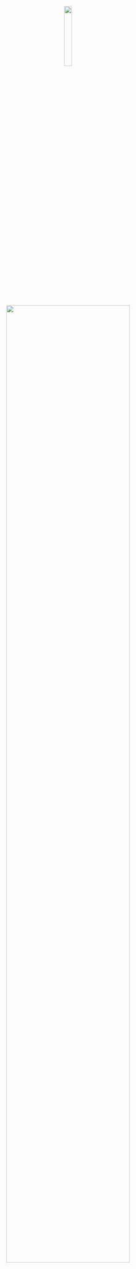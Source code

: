 <p align="center">
    <img width=20% src="assets/svg/sabres-logo.svg">
    <img width=80% src="assets/png/shalom-olam-header.png">
</p>

# About

Shalom Olam is the first Hugo theme built for Hebrew blogs.

## Why Shalom Olam?

### Native Right To Left

The theme is built for Hebrew, and is styled for right to left text. It uses [Fomantic UI](https://fomantic-ui.com/) built in right to left mode to supply great looking components.

### Responsive Design

Easy to use on all screen sizes with no compromises. With a hamburger menu and search page for mobile screens and in-page search results for bigger screens users with all screen sizes can enjoy your blog.

### Search Engine Optimization

With full Schema.org tags on the entire theme and head tags the theme is built to create search engine friendly websites.

### Fuzzy Search

Your posts are easy to find thanks to built in fuzzy search. The theme uses [Fuse.js](https://fusejs.io/) to supply lightweight fuzzy search.

### Code Highlight

Code blocks are highlighted to be easier to read. The theme uses [Prism](https://prismjs.com/) to supply syntax highlight on back-ticked code blocks. It is configured for [some languages](#Highlight-Languages) and can be configured for other languages depending on your requirements.

### Old Browser Compatibility

All features of the theme work on IE11 alongside modern Chrome, Firefox and Edge. Guaranteeing users with older browsers have full access to your content.

### Screen Reader Friendly

The theme makes full use of screen reader attributes to make it easy for blind users to enjoy your content.

# Installation

This quick section should guide you though starting a new blog with this theme.

## Blog Setup

Create a new hugo blog and initialize a git repository at your blog's root directory:

    hugo new site .
    git init

Add all the files created into the repository:

    git add *
    git commit -m "Initial commit."

Make sure your blog builds fine by running the hugo dev server and going to `localhost:1313`:

    hugo serve

If your browser connects fine to the server you can continue to the next step.

## Theme Installation

The theme is split into a few repositories, the `shalom-olam-hugo-theme` is the one containing the theme itself. Add it as a git submodule to your hugo blog using the following command from the root of the blog:

    git submodule add https://github.com/LKummer/shalom-olam-hugo-theme.git shalom-olam

Set the theme in your blog config file, in this case `theme.toml`:

    theme = "shalom-olam"

Now your blog should be building using the Shalom Olam theme.

## Blog Preparation

The theme is built for specific section names that have their hardcoded functionality.

* `אודות` should contain a single `index.md` with `headless = true` that will be used to create the about section in the footer. If the section is not supplied the about section in the footer will not be built.
* `בלוג` should contain the blog, and shows a list section with a category list at the top.

To enable the search functionality, a search page is required. Create `~/content/חיפוש.md` and make sure it contains the following data in the front matter:

    ---
    layout: search
    outputs:
    - html
    - json
    ---

Now your blog should be fully functional.

# Notes

Things you should know when using the theme.

## Recommended Configuration

This is the recommended `config.toml` for building a blog using the theme.

    baseURL = "<url>"
    languageCode = "he-il"
    title = "<blog name>"

    theme = "shalom-olam"
    summaryLength = 20
    sectionPagesMenu = "main"

    paginate = 6

    [taxonomies]
        category = "categories"
        series = "series"

## Taxonomies

The theme is made to use with categories and series as taxonomies.

    [taxonomies]
        category = "categories"
        series = "series"

The `series` taxonomy is meant to be used with an array containing a single value.

    ---
    series:
    - שם הסדרה
    ---

## Highlight Languages

This theme uses `Prism.js` for syntax highlight. The theme is pre-configured to
support the following languages:

* `markup`, `html`, `xml`, `svg`, `mathml`.
* `css`.
* `clike`.
* `javascript`, `js`.
* `c`.
* `cpp`.
* `git`.
* `json`.
* `python`, `py`.
* `yaml`, `yml`.

They can be applied through back-ticked blocks:

    ```html
    <h1>Hello World</h1>
    ```

If you wish to use different languages you can replace the `prism.js` and
`prism.css` static files with ones that fit your requirements.

# License

This project is licensed under the GNU General Public License 3.0.

## Used Dependencies:

Thanks to the developers of all the dependencies of this project.

* [Fomantic-UI](https://github.com/fomantic/fomantic-ui/) - MIT.
    * [jQuery](https://github.com/jquery/jquery) - MIT.
* [Fuse.js](https://github.com/krisk/fuse/) - Apache 2.0.
* [Prism.js](https://github.com/PrismJS/prism/) - MIT.
* [Core-js](https://github.com/zloirock/core-js) - MIT.

## Used Tools:

Thanks to the developers of all the tools used in this project.

* [Docker](https://www.docker.com/).
* [Webpack](https://github.com/webpack/webpack) - MIT.
* [Babel](https://github.com/babel/babel) - MIT.